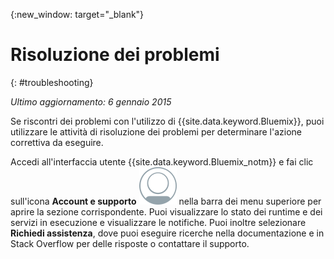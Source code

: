 {:new_window: target="_blank"}



# Risoluzione dei problemi
{: #troubleshooting}

*Ultimo aggiornamento: 6 gennaio 2015*

Se riscontri dei problemi con l'utilizzo di {{site.data.keyword.Bluemix}},
puoi utilizzare le attività di risoluzione dei problemi per determinare l'azione correttiva da
eseguire.

Accedi all'interfaccia utente {{site.data.keyword.Bluemix_notm}} e fai clic sull'icona  **Account e supporto** ![Account e supporto](images/account_support.svg) nella barra dei menu superiore per aprire la sezione corrispondente. Puoi visualizzare lo stato dei runtime e dei servizi in esecuzione e visualizzare le notifiche. Puoi
inoltre selezionare **Richiedi assistenza**, dove puoi eseguire ricerche nella documentazione e in Stack Overflow per delle risposte o contattare il supporto.
